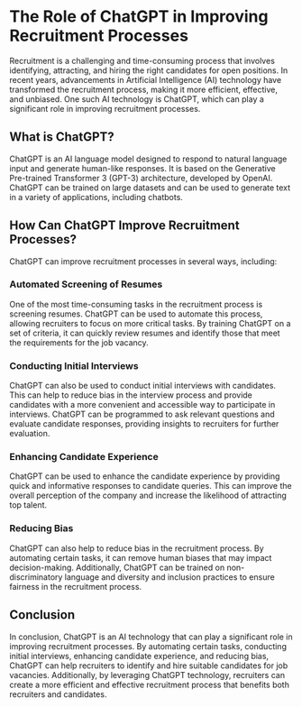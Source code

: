 The Role of ChatGPT in Improving Recruitment Processes
====================================================================

Recruitment is a challenging and time-consuming process that involves identifying, attracting, and hiring the right candidates for open positions. In recent years, advancements in Artificial Intelligence (AI) technology have transformed the recruitment process, making it more efficient, effective, and unbiased. One such AI technology is ChatGPT, which can play a significant role in improving recruitment processes.

What is ChatGPT?
----------------

ChatGPT is an AI language model designed to respond to natural language input and generate human-like responses. It is based on the Generative Pre-trained Transformer 3 (GPT-3) architecture, developed by OpenAI. ChatGPT can be trained on large datasets and can be used to generate text in a variety of applications, including chatbots.

How Can ChatGPT Improve Recruitment Processes?
----------------------------------------------

ChatGPT can improve recruitment processes in several ways, including:

### Automated Screening of Resumes

One of the most time-consuming tasks in the recruitment process is screening resumes. ChatGPT can be used to automate this process, allowing recruiters to focus on more critical tasks. By training ChatGPT on a set of criteria, it can quickly review resumes and identify those that meet the requirements for the job vacancy.

### Conducting Initial Interviews

ChatGPT can also be used to conduct initial interviews with candidates. This can help to reduce bias in the interview process and provide candidates with a more convenient and accessible way to participate in interviews. ChatGPT can be programmed to ask relevant questions and evaluate candidate responses, providing insights to recruiters for further evaluation.

### Enhancing Candidate Experience

ChatGPT can be used to enhance the candidate experience by providing quick and informative responses to candidate queries. This can improve the overall perception of the company and increase the likelihood of attracting top talent.

### Reducing Bias

ChatGPT can also help to reduce bias in the recruitment process. By automating certain tasks, it can remove human biases that may impact decision-making. Additionally, ChatGPT can be trained on non-discriminatory language and diversity and inclusion practices to ensure fairness in the recruitment process.

Conclusion
----------

In conclusion, ChatGPT is an AI technology that can play a significant role in improving recruitment processes. By automating certain tasks, conducting initial interviews, enhancing candidate experience, and reducing bias, ChatGPT can help recruiters to identify and hire suitable candidates for job vacancies. Additionally, by leveraging ChatGPT technology, recruiters can create a more efficient and effective recruitment process that benefits both recruiters and candidates.
